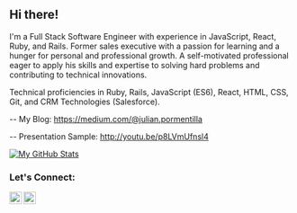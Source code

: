 ## Hi there! 

I'm a Full Stack Software Engineer with experience in JavaScript, React, Ruby, and Rails. Former sales executive with a passion for learning and a hunger for personal and professional growth. A self-motivated professional eager to apply his skills and expertise to solving hard problems and contributing to technical innovations.

Technical proficiencies in Ruby, Rails, JavaScript (ES6), React, HTML, CSS, Git, and CRM Technologies (Salesforce).

--
My Blog: 
https://medium.com/@julian.pormentilla

--
Presentation Sample:
http://youtu.be/p8LVmUfnsl4 

[![My GitHub Stats](https://github-readme-stats.vercel.app/api?username=JulianCedric&show_icons=true&theme=gotham)](https://github.com/JulianCedric/github-readme-stats)

<!--[![Top Langs](https://github-readme-stats.vercel.app/api/top-langs/?username=JulianCedric&layout=compact)](https://github.com/JulianCedric/github-readme-stats)-->

### Let's Connect:

[<img align="left" alt="codeSTACKr | LinkedIn" width="22px" src="https://cdn.jsdelivr.net/npm/simple-icons@v3/icons/linkedin.svg" />](https://www.linkedin.com/in/julianpormentilla/)
[<img align="left" alt="codeSTACKr | Medium" width="22px" src="https://cdn.jsdelivr.net/npm/simple-icons@v3/icons/medium.svg" />](https://medium.com/@julian.pormentilla)
